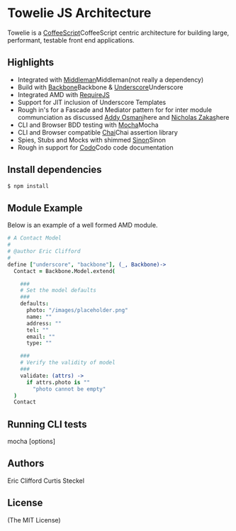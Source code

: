 # Towelie JS Architecture

Towelie is a [CoffeeScript](http://coffeescript.org/)CoffeeScript centric architecture for building large, performant, testable front end applications.

## Highlights
* Integrated with [Middleman](http://middlemanapp.com/guides/coffeescript-sprockets/)Middleman(not really a dependency)
* Build with [Backbone](http://http://documentcloud.github.com/backbone/)Backbone & [Underscore](http://http://documentcloud.github.com/underscore/)Underscore
* Integrated AMD with [RequireJS](http://requirejs.org/)
* Support for JIT inclusion of Underscore Templates
* Rough in's for a Fascade and Mediator pattern for for inter module communciation as discussed [Addy Osmani](http://http://addyosmani.com/largescalejavascript/)here and [Nicholas Zakas](http://http://www.youtube.com/watch?v=vXjVFPosQHw)here
* CLI and Browser BDD testing with [Mocha](http://http://visionmedia.github.com/mocha/)Mocha 
* CLI and Browser compatible [Chai](http://http://chaijs.com/)Chai assertion library
* Spies, Stubs and Mocks with shimmed [Sinon](http://sinonjs.org/)Sinon
* Rough in support for [Codo](https://github.com/netzpirat/codo)Codo code documentation

## Install dependencies
```bash
$ npm install
```

## Module Example
Below is an example of a well formed AMD module.

```CoffeeScript
# A Contact Model
#
# @author Eric Clifford
#
define ["underscore", "backbone"], (_, Backbone)->
  Contact = Backbone.Model.extend(

    ###
    # Set the model defaults
    ###
    defaults:
      photo: "/images/placeholder.png"
      name: ""
      address: ""
      tel: ""
      email: ""
      type: ""

    ###
    # Verify the validity of model
    ###
    validate: (attrs) ->
      if attrs.photo is ""
        "photo cannot be empty"
  )
  Contact
```

## Running CLI tests
  mocha [options]

## Authors
Eric Clifford
Curtis Steckel

## License 
(The MIT License)

